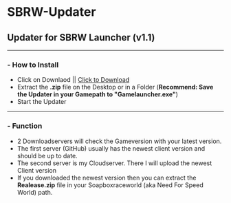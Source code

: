 # SBRW-Updater
## Updater for SBRW Launcher (v1.1)
--------
### - How to Install
- Click on Downlaod || [Click to Download](https://github.com/MauriceX24/SBRW-Updater/archive/master.zip)
- Extract the **.zip** file on the Desktop or in a Folder (**Recommend: Save the Updater in your Gamepath to "Gamelauncher.exe"**)
- Start the Updater
--------
### - Function
- 2 Downloadservers will check the Gameversion with your latest version.
- The first server (GitHub) usually has the newest client version and should be up to date.
- The second server is my Cloudserver. There I will upload the newest Client version
- If you downloaded the newest version then you can extract the **Realease.zip** file in your Soapboxraceworld (aka Need For Speed World)
path.

